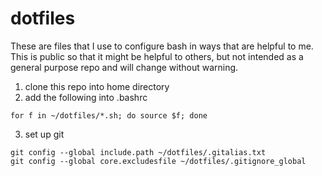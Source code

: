 dotfiles
========

These are files that I use to configure bash in ways that are helpful to me.
This is public so that it might be helpful to others, but not intended as
a general purpose repo and will change without warning.


1. clone this repo into home directory
2. add the following into .bashrc

```
for f in ~/dotfiles/*.sh; do source $f; done
```

3. set up git
```
git config --global include.path ~/dotfiles/.gitalias.txt
git config --global core.excludesfile ~/dotfiles/.gitignore_global
```
